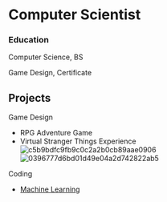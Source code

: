 # Computer Scientist
### Education
Computer Science, BS

Game Design, Certificate

## Projects
Game Design
- RPG Adventure Game 
- Virtual Stranger Things Experience
![c5b9bdfc9fb9c0c2a2b0cb89aae0906](https://github.com/JesseYang1017/portfolio/assets/155484794/f26e9de1-85a0-44f3-b982-0129163386ab)
![0396777d6bd01d49e04a2d742822ab5](https://github.com/JesseYang1017/portfolio/assets/155484794/677875bc-b75c-41a9-93ce-e5d1de3fdc59)


Coding
- [Machine Learning](https://github.com/JesseYang1017/machine_learning.git)

